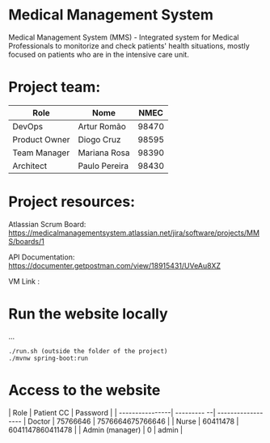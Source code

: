 # Medical Management System
Medical Management System (MMS) - Integrated system for Medical Professionals to monitorize and check patients' health situations, mostly focused on patients who are in the intensive care unit.

# Project team:

| Role          | Nome          | NMEC  |
| ------------- | ------------- | ----- |
| DevOps        | Artur Romão   | 98470 |
| Product Owner | Diogo Cruz    | 98595 |
| Team Manager  | Mariana Rosa  | 98390 |
| Architect     | Paulo Pereira | 98430 |


# Project resources:

 Atlassian Scrum Board: https://medicalmanagementsystem.atlassian.net/jira/software/projects/MMS/boards/1

API Documentation: https://documenter.getpostman.com/view/18915431/UVeAu8XZ

VM Link :

# Run the website locally
...

```
./run.sh (outside the folder of the project)
./mvnw spring-boot:run

```


# Access to the website

| Role            | Patient CC  | Password         |
| ----------------| --------- --| ------------------
| Doctor          | 75766646    | 7576664675766646 |
| Nurse           | 60411478    | 6041147860411478 |
| Admin (manager) | 0           | admin            |

